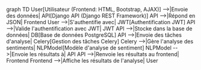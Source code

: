 graph TD
    User[Utilisateur (Frontend: HTML, Bootstrap, AJAX)] -->|Envoie des données| API[Django API (Django REST Framework)]
    API -->|Répond en JSON| Frontend
    User -->|S'authentifie avec| JWT[Authentification JWT]
    API -->|Valide l'authentification avec JWT| JWT
    API -->|Stocke dans la base de données| DB[Base de données PostgreSQL]
    API -->|Envoie des tâches d'analyse| Celery[Gestion des tâches Celery]
    Celery -->|Gère l'analyse des sentiments| NLPModel[Modèle d'analyse de sentiment]
    NLPModel -->|Envoie les résultats à| API
    API -->|Renvoie les résultats au frontend| Frontend
    Frontend -->|Affiche les résultats de l'analyse| User



